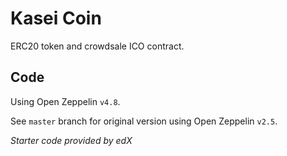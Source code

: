 # Kasei Coin

ERC20 token and crowdsale ICO contract.

## Code 

Using Open Zeppelin `v4.8`.

See `master` branch for original version using Open Zeppelin `v2.5`.

*Starter code provided by edX*
